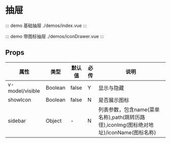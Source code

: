 # 抽屉

::: demo 基础抽屉 ./demos/index.vue
:::

::: demo 带图标抽屉 ./demos/iconDrawer.vue
:::

## Props

| 属性 | 类型 | 默认值 | 必传 | 说明 |
| ----- | ----- | ----- | ----- | ----- |
| v-model/visible | Boolean | false | Y | 显示与隐藏 |
| showIcon | Boolean | false | N | 是否展示图标 |
| sidebar | Object | - | N | 列表参数，包含name(菜单名称),path(跳转历路径),iconImg(图标绝对地址)/iconName(图标名称) |
